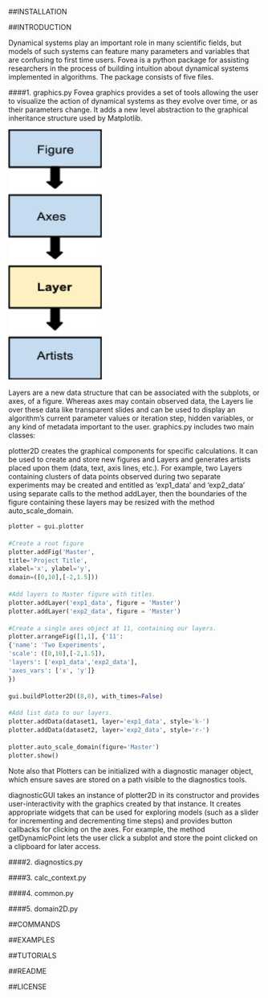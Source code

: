 ##INSTALLATION

##INTRODUCTION

Dynamical systems play an important role in many scientific fields, but models of such systems can feature many parameters and variables that are confusing to first time users. Fovea is a python package for assisting researchers in the process of building intuition about dynamical systems implemented in algorithms. The package consists of five files.

####1. graphics.py
Fovea graphics provides a set of tools allowing the user to visualize the action of dynamical systems as they evolve over time, or as their parameters change. It adds a new level abstraction to the graphical inheritance structure used by Matplotlib.

![matplotlib graphical object hierarchy](https://raw.githubusercontent.com/akuefler/akuefler.github.io/master/images/mpl_hierarchy.png)

Layers are a new data structure that can be associated with the subplots, or axes, of a figure. Whereas axes may contain observed data, the Layers lie over these data like transparent slides and can be used to display an algorithm’s current parameter values or iteration step, hidden variables, or any kind of metadata important to the user. graphics.py includes two main classes:

plotter2D creates the graphical components for specific calculations. It can be used to create and store new figures and Layers and generates artists placed upon them (data, text, axis lines, etc.). For example, two Layers containing clusters of data points observed during two separate experiments may be created and entitled as ‘exp1_data’ and ‘exp2_data’ using separate calls to the method addLayer, then the boundaries of the figure containing these layers may be resized with the method auto_scale_domain.

```python
plotter = gui.plotter

#Create a root figure
plotter.addFig('Master',
title='Project Title',
xlabel='x', ylabel='y',
domain=([0,10],[-2,1.5]))

#Add layers to Master figure with titles.
plotter.addLayer('exp1_data', figure = 'Master')
plotter.addLayer('exp2_data', figure = 'Master')

#Create a single axes object at 11, containing our layers.
plotter.arrangeFig([1,1], {'11':
{'name': 'Two Experiments',
'scale': ([0,10],[-2,1.5]),
'layers': ['exp1_data','exp2_data'],
'axes_vars': ['x', 'y']}
})

gui.buildPlotter2D((8,8), with_times=False)

#Add list data to our layers.
plotter.addData(dataset1, layer='exp1_data', style='k-')
plotter.addData(dataset2, layer='exp2_data', style='r-')

plotter.auto_scale_domain(figure='Master')
plotter.show()

```

Note also that Plotters can be initialized with a diagnostic manager object, which ensure saves are stored on a path visible to the diagnostics tools.

diagnosticGUI takes an instance of plotter2D in its constructor and provides user-interactivity with the graphics created by that instance. It creates appropriate widgets that can be used for exploring models (such as a slider for incrementing and decrementing time steps) and provides button callbacks for clicking on the axes. For example, the method getDynamicPoint lets the user click a subplot and store the point clicked on a clipboard for later access.

####2. diagnostics.py

####3. calc_context.py

####4. common.py

####5. domain2D.py

##COMMANDS

##EXAMPLES

##TUTORIALS

##README

##LICENSE


